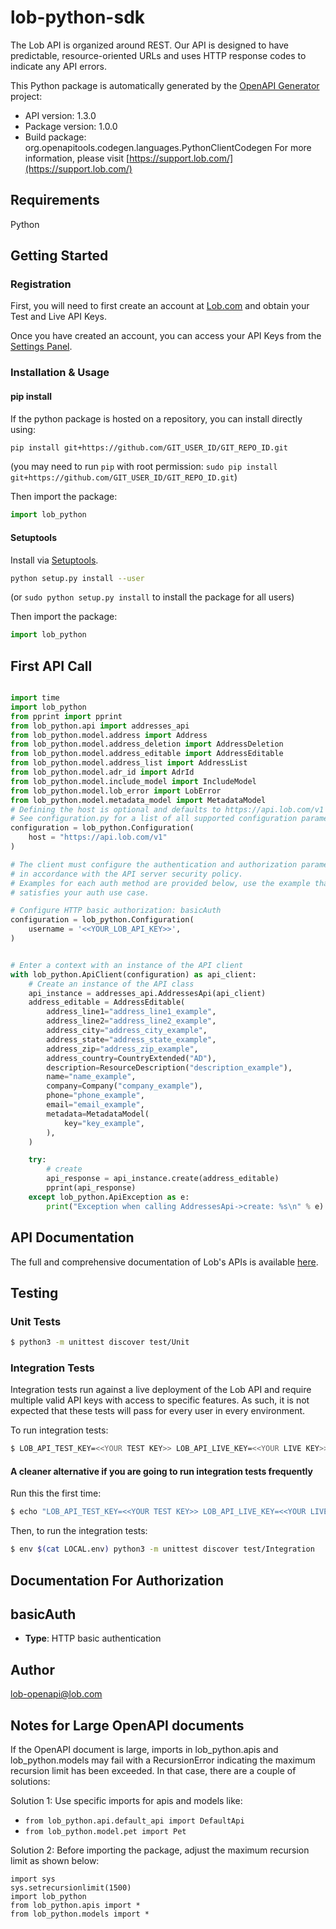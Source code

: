 # lob-python-sdk
The Lob API is organized around REST. Our API is designed to have predictable, resource-oriented URLs and uses HTTP response codes to indicate any API errors.

This Python package is automatically generated by the [OpenAPI Generator](https://openapi-generator.tech) project:

- API version: 1.3.0
- Package version: 1.0.0
- Build package: org.openapitools.codegen.languages.PythonClientCodegen
For more information, please visit [https://support.lob.com/](https://support.lob.com/)

## Requirements

Python

## Getting Started

### Registration

First, you will need to first create an account at [Lob.com](https://dashboard.lob.com/#/register) and obtain your Test and Live API Keys.

Once you have created an account, you can access your API Keys from the [Settings Panel](https://dashboard.lob.com/#/settings).

### Installation & Usage
#### pip install

If the python package is hosted on a repository, you can install directly using:

```sh
pip install git+https://github.com/GIT_USER_ID/GIT_REPO_ID.git
```
(you may need to run `pip` with root permission: `sudo pip install git+https://github.com/GIT_USER_ID/GIT_REPO_ID.git`)

Then import the package:
```python
import lob_python
```

#### Setuptools

Install via [Setuptools](http://pypi.python.org/pypi/setuptools).

```sh
python setup.py install --user
```
(or `sudo python setup.py install` to install the package for all users)

Then import the package:
```python
import lob_python
```

## First API Call

```python

import time
import lob_python
from pprint import pprint
from lob_python.api import addresses_api
from lob_python.model.address import Address
from lob_python.model.address_deletion import AddressDeletion
from lob_python.model.address_editable import AddressEditable
from lob_python.model.address_list import AddressList
from lob_python.model.adr_id import AdrId
from lob_python.model.include_model import IncludeModel
from lob_python.model.lob_error import LobError
from lob_python.model.metadata_model import MetadataModel
# Defining the host is optional and defaults to https://api.lob.com/v1
# See configuration.py for a list of all supported configuration parameters.
configuration = lob_python.Configuration(
    host = "https://api.lob.com/v1"
)

# The client must configure the authentication and authorization parameters
# in accordance with the API server security policy.
# Examples for each auth method are provided below, use the example that
# satisfies your auth use case.

# Configure HTTP basic authorization: basicAuth
configuration = lob_python.Configuration(
    username = '<<YOUR_LOB_API_KEY>>',
)


# Enter a context with an instance of the API client
with lob_python.ApiClient(configuration) as api_client:
    # Create an instance of the API class
    api_instance = addresses_api.AddressesApi(api_client)
    address_editable = AddressEditable(
        address_line1="address_line1_example",
        address_line2="address_line2_example",
        address_city="address_city_example",
        address_state="address_state_example",
        address_zip="address_zip_example",
        address_country=CountryExtended("AD"),
        description=ResourceDescription("description_example"),
        name="name_example",
        company=Company("company_example"),
        phone="phone_example",
        email="email_example",
        metadata=MetadataModel(
            key="key_example",
        ),
    )

    try:
        # create
        api_response = api_instance.create(address_editable)
        pprint(api_response)
    except lob_python.ApiException as e:
        print("Exception when calling AddressesApi->create: %s\n" % e)
```

## API Documentation

The full and comprehensive documentation of Lob's APIs is available [here](https://docs.lob.com/).

## Testing

### Unit Tests

```bash
$ python3 -m unittest discover test/Unit
```

### Integration Tests

Integration tests run against a live deployment of the Lob API and require multiple valid API keys with access to specific features. As such, it is not expected that these tests will pass for every user in every environment.

To run integration tests:

```bash
$ LOB_API_TEST_KEY=<<YOUR TEST KEY>> LOB_API_LIVE_KEY=<<YOUR LIVE KEY>> python3 -m unittest discover test/Integration
```

#### A cleaner alternative if you are going to run integration tests frequently

Run this the first time:

```bash
$ echo "LOB_API_TEST_KEY=<<YOUR TEST KEY>> LOB_API_LIVE_KEY=<<YOUR LIVE KEY>>" > LOCAL.env
```

Then, to run the integration tests:

```bash
$ env $(cat LOCAL.env) python3 -m unittest discover test/Integration
```

## Documentation For Authorization


## basicAuth

- **Type**: HTTP basic authentication


## Author

lob-openapi@lob.com


## Notes for Large OpenAPI documents
If the OpenAPI document is large, imports in lob_python.apis and lob_python.models may fail with a
RecursionError indicating the maximum recursion limit has been exceeded. In that case, there are a couple of solutions:

Solution 1:
Use specific imports for apis and models like:
- `from lob_python.api.default_api import DefaultApi`
- `from lob_python.model.pet import Pet`

Solution 2:
Before importing the package, adjust the maximum recursion limit as shown below:
```
import sys
sys.setrecursionlimit(1500)
import lob_python
from lob_python.apis import *
from lob_python.models import *
```
